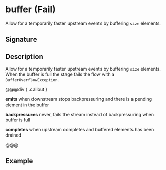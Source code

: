 # buffer (Fail)

Allow for a temporarily faster upstream events by buffering `size` elements.

## Signature

## Description

Allow for a temporarily faster upstream events by buffering `size` elements. When the buffer is full the stage fails
the flow with a `BufferOverflowException`.


@@@div { .callout }

**emits** when downstream stops backpressuring and there is a pending element in the buffer

**backpressures** never, fails the stream instead of backpressuring when buffer is full

**completes** when upstream completes and buffered elements has been drained

@@@

## Example

